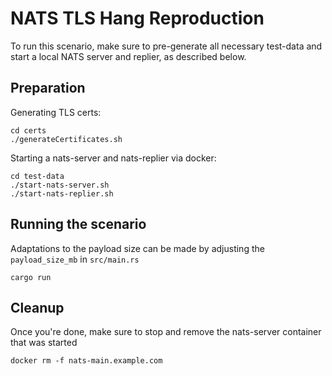 # NATS TLS Hang Reproduction

To run this scenario, make sure to pre-generate all necessary test-data and start a local NATS server and replier,
as described below.

## Preparation

Generating TLS certs:
```
cd certs
./generateCertificates.sh
```

Starting a nats-server and nats-replier via docker:
```
cd test-data
./start-nats-server.sh
./start-nats-replier.sh
```

## Running the scenario

Adaptations to the payload size can be made by adjusting the `payload_size_mb` in `src/main.rs`

```
cargo run
```

## Cleanup

Once you're done, make sure to stop and remove the nats-server container that was started

```
docker rm -f nats-main.example.com
```

